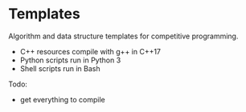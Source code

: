 # Templates

Algorithm and data structure templates for competitive programming.

- C++ resources compile with g++ in C++17
- Python scripts run in Python 3
- Shell scripts run in Bash

Todo:
- get everything to compile

